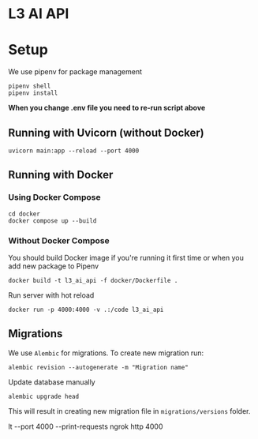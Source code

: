 # L3 AI API

# Setup

We use pipenv for package management

```commandline
pipenv shell
pipenv install
```

**When you change .env file you need to re-run script above**

## Running with Uvicorn (without Docker)

```commandline
uvicorn main:app --reload --port 4000
```

## Running with Docker

### Using Docker Compose

```commandline
cd docker
docker compose up --build
```

### Without Docker Compose

You should build Docker image if you're running it first time or when you add new package to Pipenv

```commandline
docker build -t l3_ai_api -f docker/Dockerfile .
```

Run server with hot reload

```commandline
docker run -p 4000:4000 -v .:/code l3_ai_api
```

## Migrations

We use `Alembic` for migrations. To create new migration run:

```commandline
alembic revision --autogenerate -m "Migration name"
```

Update database manually

```commandline
alembic upgrade head
```

This will result in creating new migration file in `migrations/versions` folder.

lt --port 4000 --print-requests
ngrok http 4000
